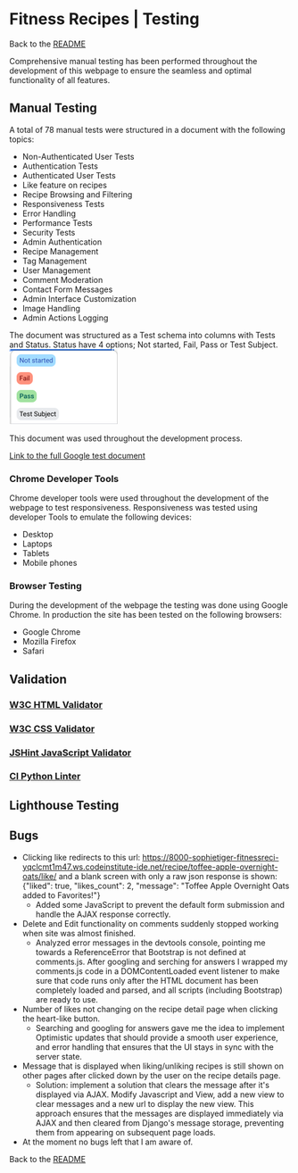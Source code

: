 # Fitness Recipes | Testing

Back to the [README](README.md)

Comprehensive manual testing has been performed throughout the development of this webpage to ensure the seamless and optimal functionality of all features.

## Manual Testing
A total of 78 manual tests were structured in a document with the following topics:
-   Non-Authenticated User Tests
-   Authentication Tests
-   Authenticated User Tests
-   Like feature on recipes
-   Recipe Browsing and Filtering
-   Responsiveness Tests
-   Error Handling
-   Performance Tests
-   Security Tests
-   Admin Authentication
-   Recipe Management
-   Tag Management
-   User Management
-   Comment Moderation
-   Contact Form Messages
-   Admin Interface Customization
-   Image Handling
-   Admin Actions Logging

The document was structured as a Test schema into columns with Tests and Status.
Status have 4 options; Not started, Fail, Pass or Test Subject.
![Test Status image](./readme_images/test_status.png)

This document was used throughout the development process.

[Link to the full Google test document](https://docs.google.com/spreadsheets/d/1L--W--hgOou8HRXE2FjazDIsixKQZULy3gec19Mxbpo/edit?usp=sharing)

### Chrome Developer Tools
Chrome developer tools were used throughout the development of the webpage to test responsiveness. Responsiveness was tested using developer Tools to emulate the following devices:

-   Desktop
-   Laptops
-   Tablets
-   Mobile phones

### Browser Testing
During the development of the webpage the testing was done using Google Chrome. In production the site has been tested on the following browsers:
-   Google Chrome
-   Mozilla Firefox
-   Safari

## Validation

### [W3C HTML Validator](https://validator.w3.org/)

### [W3C CSS Validator](https://jigsaw.w3.org/css-validator/)

### [JSHint JavaScript Validator](https://jshint.com/)

### [CI Python Linter](https://pep8ci.herokuapp.com/)

## Lighthouse Testing

## Bugs
- Clicking like redirects to this url: https://8000-sophietiger-fitnessreci-yqclcmt1m47.ws.codeinstitute-ide.net/recipe/toffee-apple-overnight-oats/like/
and a blank screen with only a raw json response is shown: {"liked": true, "likes_count": 2, "message": "Toffee Apple Overnight Oats added to Favorites!"}
  - Added some JavaScript to prevent the default form submission and handle the AJAX response correctly. 
- Delete and Edit functionality on comments suddenly stopped working when site was almost finished.
  - Analyzed error messages in the devtools console, pointing me towards a ReferenceError that Bootstrap is not defined at comments.js.
  After googling and serching for answers I wrapped my comments.js code in a DOMContentLoaded event listener to make sure that code runs only after the HTML document has been completely loaded and parsed, and all scripts (including Bootstrap) are ready to use.
- Number of likes not changing on the recipe detail page when clicking the heart-like button.
  - Searching and googling for answers gave me the idea to implement Optimistic updates that should provide a smooth user experience, and error handling that ensures that the UI stays in sync with the server state.
- Message that is displayed when liking/unliking recipes is still shown on other pages after clicked down by the user on the recipe details page.
  - Solution: implement a solution that clears the message after it's displayed via AJAX. Modify Javascript and View, add a new view to clear messages and a new url to display the new view. This approach ensures that the messages are displayed immediately via AJAX and then cleared from Django's message storage, preventing them from appearing on subsequent page loads.
- At the moment no bugs left that I am aware of.

Back to the [README](README.md)
